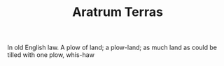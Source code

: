---
title: Aratrum Terras
letter: A
permalink: "/definitions/bld-aratrum-terras.html"
body: In old English law. A plow of land; a plow-land; as much land as could be tilled
  with one plow, whis-haw
published_at: '2018-07-07'
source: Black's Law Dictionary 2nd Ed (1910)
layout: post
---